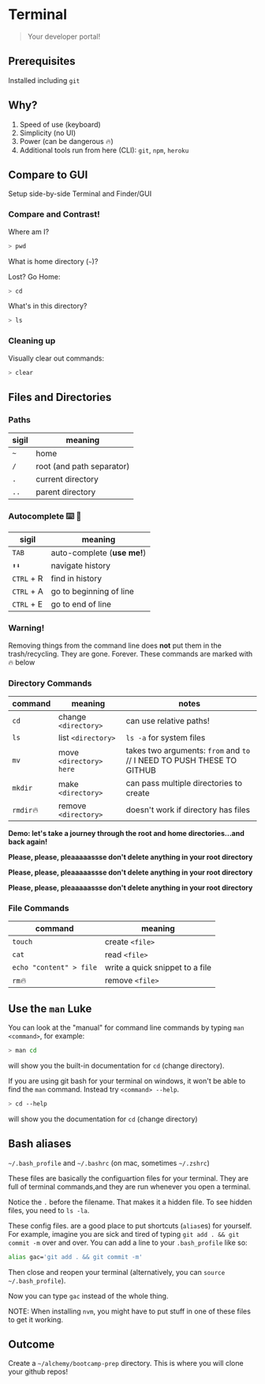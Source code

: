 Terminal
===

> Your developer portal!

## Prerequisites

Installed including `git`

## Why?

1. Speed of use (keyboard)
1. Simplicity (no UI)
1. Power (can be dangerous 🔥)
1. Additional tools run from here (CLI): `git`, `npm`, `heroku`

## Compare to GUI

Setup side-by-side Terminal and Finder/GUI

### Compare and Contrast!

Where am I?

```sh
> pwd
```

What is home directory (`~`)?

Lost? Go Home:

```sh
> cd
```

What's in this directory?

```sh
> ls
```

### Cleaning up

Visually clear out commands:

```sh
> clear
```

## Files and Directories

### Paths

sigil | meaning
--- | ---
`~` | home
`/` | root (and path separator)
`.` | current directory
`..`| parent directory

### Autocomplete ⌨️ 🔣

sigil | meaning
--- | ---
`TAB` | auto-complete (**use me!**)
`⬆⬇` | navigate history
`CTRL` + R | find in history
`CTRL` + A | go to beginning of line
`CTRL` + E | go to end of line

### Warning!

Removing things from the command line does **not** put them in the trash/recycling. They are gone. Forever. These commands are marked with 🔥 below

### Directory Commands

command | meaning | notes
--- | --- | ---
`cd` | change `<directory>` | can use relative paths!
`ls` | list `<directory>` | `ls -a` for system files
`mv` | move `<directory>` `here` | takes two arguments: `from` and `to` // I NEED TO PUSH THESE TO GITHUB
`mkdir` | make `<directory>` | can pass multiple directories to create
`rmdir`🔥 | remove `<directory>` | doesn't work if directory has files

**Demo: let's take a journey through the root and home directories...and back again!**

**Please, please, pleaaaaassse don't delete anything in your root directory**

**Please, please, pleaaaaassse don't delete anything in your root directory**

**Please, please, pleaaaaassse don't delete anything in your root directory**

### File Commands

command | meaning
--- | --- 
`touch` | create `<file>`
`cat`   | read `<file>`
`echo "content" > file` | write a quick snippet to a file
`rm`🔥 | remove `<file>`

## Use the `man` Luke

You can look at the "manual" for command line commands by typing `man <command>`, for example:

```sh
> man cd
```

will show you the built-in documentation for `cd` (change directory).

If you are using git bash for your terminal on windows, it won't be able to find the `man` command. Instead try `<command> --help`. 

```sh
> cd --help
```

will show you the documentation for `cd`  (change directory)

## Bash aliases

`~/.bash_profile` and `~/.bashrc` (on mac, sometimes `~/.zshrc`)

These files are basically the configuartion files for your terminal. They are full of terminal commands,and they are run whenever you open a terminal.

Notice the `.` before the filename. That makes it a hidden file. To see hidden files, you need to `ls -la`.

These config files. are a good place to put shortcuts (`alias`es) for yourself. For example, imagine you are sick and tired of typing `git add . && git commit -m` over and over. You can add a line to your `.bash_profile` like so:

```sh
alias gac='git add . && git commit -m'
```

Then close and reopen your terminal (alternatively, you can `source ~/.bash_profile`).

Now you can type `gac` instead of the whole thing.

NOTE: When installing `nvm`, you might have to put stuff in one of these files to get it working.

## Outcome

Create a `~/alchemy/bootcamp-prep` directory. This is where you will clone your
github repos!

